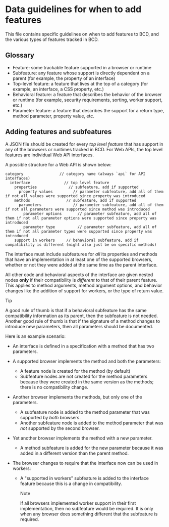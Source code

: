 # Data guidelines for when to add features

This file contains specific guidelines on when to add features to BCD, and the various types of features tracked in BCD.

## Glossary

- Feature: some trackable feature supported in a browser or runtime
- Subfeature: any feature whose support is directly dependent on a parent (for example, the property of an interface)
- Top-level feature: a feature that lives at the top of a category (for example, an interface, a CSS property, etc.)
- Behavioral feature: a feature that describes the behavior of the browser or runtime (for example, security requirements, sorting, worker support, etc.)
- Parameter feature: a feature that describes the support for a return type, method parameter, property value, etc.

## Adding features and subfeatures

A JSON file should be created for every _top level feature_ that has support in any of the browsers or runtimes tracked in BCD. For Web APIs, the top level features are individual Web API interfaces.

A possible structure for a Web API is shown below:

```
category                // category name (always `api` for API interfaces)
  interface               // top level feature
    properties              // subfeature, add if supported
      property values         // parameter subfeature, add all of them if not all values were supported since property was introduced
    methods                // subfeature, add if supported
      parameters              // parameter subfeature, add all of them if not all parameters were supported since method was introduced
        parameter options       // parameter subfeature, add all of them if not all parameter options were supported since property was introduced
        parameter type          // parameter subfeature, add all of them if not all parameter types were supported since property was introduced
    support in workers     // behavioral subfeature, add if compatibility is different (might also just be on specific methods)
```

The interface must include subfeatures for _all_ its properties and methods that have an implementation in at least one of the supported browsers, whether or not they were added at the same time as the parent interface.

All other code and behavioral aspects of the interface are given nested nodes **only** if their compatibility is _different_ to that of their parent feature. This applies to method arguments, method argument options, and behavior changes like the addition of support for workers, or the type of return value.

> [!TIP]
> A good rule of thumb is that if a behavioral subfeature has the same compatibility information as its parent, then the subfeature is not needed.
> Another good rule of thumb is that if the signature of a method changes to introduce new parameters, then all parameters should be documented.

Here is an example scenario:

- An interface is defined in a specification with a method that has two parameters.
- A supported browser implements the method and both the parameters:
  - A feature node is created for the method (by default)
  - Subfeature nodes are not created for the method parameters because they were created in the same version as the methods; there is no compatibility change.
- Another browser implements the methods, but only one of the parameters.
  - A subfeature node is added to the method parameter that was supported by _both_ browsers.
  - Another subfeature node is added to the method parameter that was _not_ supported by the second browser.
- Yet another browser implements the method with a new parameter.
  - A method subfeature is added for the new parameter because it was added in a different version than the parent method.
- The browser changes to require that the interface now can be used in workers:

  - A "supported in workers" subfeature is added to the interface feature because this is a change in compatibility.

    > [!NOTE]
    > If all browsers implemented worker support in their first implementation, then no subfeature would be required. It is only when any browser does something different that the subfeature is required.
